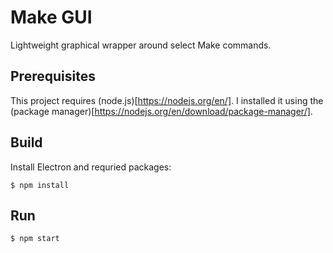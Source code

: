 # Make GUI

Lightweight graphical wrapper around select Make commands.

## Prerequisites

This project requires (node.js)[https://nodejs.org/en/].
I installed it using the (package manager)[https://nodejs.org/en/download/package-manager/].


## Build

Install Electron and requried packages:

```
$ npm install
```

## Run

```
$ npm start
```
